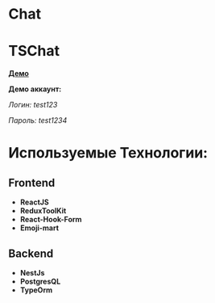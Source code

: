 # Chat
# TSChat
  
  **[Демо](https://chat-194.vercel.app)**
  
  **Демо аккаунт:**
  
  *Логин: test123*
  
  *Пароль: test1234*

# Используемые Технологии:

## Frontend ##
- **ReactJS**
- **ReduxToolKit**
- **React-Hook-Form**
- **Emoji-mart**

## Backend ##
- **NestJs**
- **PostgresQL**
- **TypeOrm**
